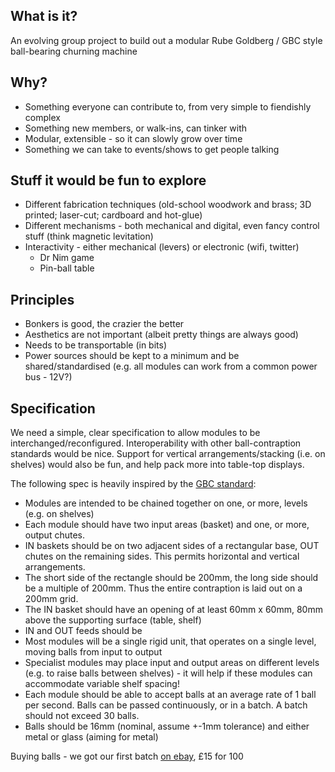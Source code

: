 ## What is it?
An evolving group project to build out a modular Rube Goldberg / GBC style ball-bearing churning machine

## Why?
* Something everyone can contribute to, from very simple to fiendishly complex
* Something new members, or walk-ins, can tinker with
* Modular, extensible - so it can slowly grow over time
* Something we can take to events/shows to get people talking

## Stuff it would be fun to explore
* Different fabrication techniques (old-school woodwork and brass; 3D printed; laser-cut; cardboard and hot-glue)
* Different mechanisms - both mechanical and digital, even fancy control stuff (think magnetic levitation)
* Interactivity - either mechanical (levers) or electronic (wifi, twitter)
  * Dr Nim game
  * Pin-ball table

## Principles
* Bonkers is good, the crazier the better
* Aesthetics are not important (albeit pretty things are always good)
* Needs to be transportable (in bits)
* Power sources should be kept to a minimum and be shared/standardised (e.g. all modules can work from a common power bus - 12V?)

## Specification
We need a simple, clear specification to allow modules to be interchanged/reconfigured.  Interoperability with other ball-contraption standards would be nice.  Support for vertical arrangements/stacking (i.e. on shelves) would also be fun, and help pack more into table-top displays.   

The following spec is heavily inspired by the [GBC standard](http://www.teamhassenplug.org/GBC/):

* Modules are intended to be chained together on one, or more, levels (e.g. on shelves)
* Each module should have two input areas (basket) and one, or more, output chutes.  
* IN baskets should be on two adjacent sides of a rectangular base, OUT chutes on the remaining sides.  This permits horizontal and vertical arrangements.
* The short side of the rectangle should be 200mm, the long side should be a multiple of 200mm.  Thus the entire contraption is laid out on a 200mm grid.
* The IN basket should have an opening of at least 60mm x 60mm, 80mm above the supporting surface (table, shelf)
* IN and OUT feeds should be 
* Most modules will be a single rigid unit, that operates on a single level, moving balls from input to output
* Specialist modules may place input and output areas on different levels (e.g. to raise balls between shelves) - it will help if these modules can accommodate variable shelf spacing!
* Each module should be able to accept balls at an average rate of 1 ball per second.  Balls can be passed continuously, or in a batch.  A batch should not exceed 30 balls.
* Balls should be 16mm (nominal, assume +-1mm tolerance) and either metal or glass (aiming for metal) 

Buying balls - we got our first batch [on ebay](http://www.ebay.co.uk/itm/Catapult-Slingshot-Ammo-Steel-Balls-Choose-Size-From-2mm-to-16mm-FREE-POST-/161126780433?var=460220302041), £15 for 100

